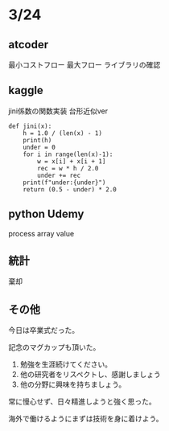 # 3/24

## atcoder
最小コストフロー
最大フロー
ライブラリの確認

## kaggle
jini係数の関数実装
台形近似ver
```
def jini(x):
    h = 1.0 / (len(x) - 1)
    print(h)
    under = 0
    for i in range(len(x)-1):
        w = x[i] + x[i + 1]
        rec = w * h / 2.0
        under += rec
    print(f"under:{under}")
    return (0.5 - under) * 2.0

```

## python Udemy
process 
array value

## 統計
棄却

## その他
今日は卒業式だった。

記念のマグカップも頂いた。

1. 勉強を生涯続けてください。
2. 他の研究者をリスペクトし、感謝しましょう
3. 他の分野に興味を持ちましょう。

常に慢心せず、日々精進しようと強く思った。

海外で働けるようにまずは技術を身に着けよう。

